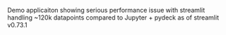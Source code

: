 
Demo applicaiton showing serious performance issue with streamlit handling ~120k datapoints compared to Jupyter + pydeck as of streamlit v0.73.1